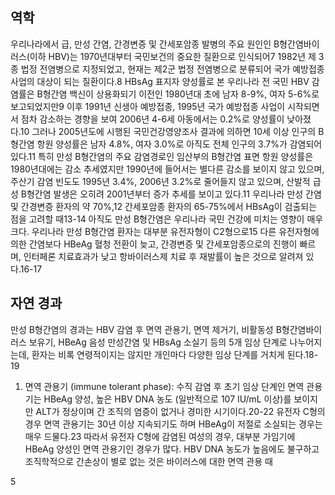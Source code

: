 ## 역학
우리나라에서 급, 만성 간염, 간경변증 및 간세포암종 발병의 주요 원인인 B형간염바이러스(이하 HBV)는 1970년대부터 국민보건의 중요한 질환으로 인식되어7 1982년 제 3종 법정 전염병으로 지정되었고, 현재는 제2군 법정 전염병으로 분류되어 국가 예방접종 사업의 대상이 되는 질환이다.8 HBsAg 표지자 양성률로 본 우리나라 전 국민 HBV 감염률은 B형간염 백신이 상용화되기 이전인 1980년대 초에 남자 8-9%, 여자 5-6%로 보고되었지만9 이후 1991년 신생아 예방접종, 1995년 국가 예방접종 사업이 시작되면서 점차 감소하는 경향을 보여 2006년 4-6세 아동에서는 0.2%로 양성률이 낮아졌다.10 그러나 2005년도에 시행된 국민건강영양조사 결과에 의하면 10세 이상 인구의 B형간염 항원 양성률은 남자 4.8%, 여자 3.0%로 아직도 전체 인구의 3.7%가 감염되어 있다.11 특히 만성 B형간염의 주요 감염경로인 임산부의 B형간염 표면 항원 양성률은 1980년대에는 감소 추세였지만 1990년에 들어서는 별다른 감소를 보이지 않고 있으며, 주산기 감염 빈도도 1995년 3.4%, 2006년 3.2%로 줄어들지 않고 있으며, 산발적 급성 B형간염 발생은 오히려 2001년부터 증가 추세를 보이고 있다.11 우리나라 만성 간염 및 간경변증 환자의 약 70%,12 간세포암종 환자의 65-75%에서 HBsAg이 검출되는 점을 고려할 때13-14 아직도 만성 B형간염은 우리나라 국민 건강에 미치는 영향이 매우 크다. 우리나라 만성 B형간염 환자는 대부분 유전자형이 C2형으로15 다른 유전자형에 의한 간염보다 HBeAg 혈청 전환이 늦고, 간경변증 및 간세포암종으로의 진행이 빠르며, 인터페론 치료효과가 낮고 항바이러스제 치료 후 재발률이 높은 것으로 알려져 있다.16-17

## 자연 경과
만성 B형간염의 경과는 HBV 감염 후 면역 관용기, 면역 제거기, 비활동성 B형간염바이러스 보유기, HBeAg 음성 만성간염 및 HBsAg 소실기 등의 5개 임상 단계로 나누어지는데, 환자는 비록 연령적이지는 않지만 개인마다 다양한 임상 단계를 거치게 된다.18-19
1) 면역 관용기 (immune tolerant phase): 수직 감염 후 초기 임상 단계인 면역 관용기는 HBeAg 양성, 높은 HBV DNA 농도 (일반적으로 107 IU/mL 이상)를 보이지만 ALT가 정상이며 간 조직의 염증이 없거나 경미한 시기이다.20-22 유전자 C형의 경우 면역 관용기는 30년 이상 지속되기도 하며 HBeAg이 저절로 소실되는 경우는 매우 드물다.23 따라서 유전자 C형에 감염된 여성의 경우, 대부분 가임기에 HBeAg 양성인 면역 관용기인 경우가 많다. HBV DNA 농도가 높음에도 불구하고 조직학적으로 간손상이 별로 없는 것은 바이러스에 대한 면역 관용 때

<PAGE>5